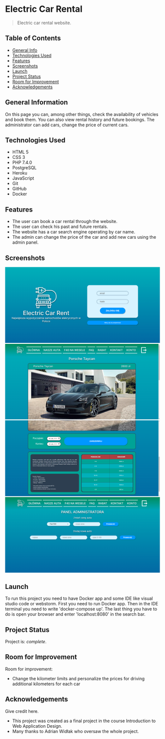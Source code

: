 # Electric Car Rental

> Electric car rental website.

## Table of Contents

* [General Info](#general-information)
* [Technologies Used](#technologies-used)
* [Features](#features)
* [Screenshots](#screenshots)
* [Launch](#launch)
* [Project Status](#project-status)
* [Room for Improvement](#room-for-improvement)
* [Acknowledgements](#acknowledgements)

## General Information

On this page you can, among other things, check the availability of vehicles and book them. You can also view rental history and future bookings.
The administrator can add cars, change the price of current cars.

## Technologies Used

- HTML 5
- CSS 3
- PHP 7.4.0
- PostgreSQL
- Heroku
- JavaScript
- Git
- GitHub
- Docker

## Features

- The user can book a car rental through the website.
- The user can check his past and future rentals.
- The website has a car search engine operating by car name.
- The admin can change the price of the car and add new cars using the admin panel.

## Screenshots

![Example screenshot](./screenshots/sign-in.png)
![Example screenshot](./screenshots/porsche-taycan-1.png)
![Example screenshot](./screenshots/porsche-taycan-2.png)
![Example screenshot](./screenshots/admin-panel.png)

## Launch

To run this project you need to have Docker app and some IDE like visual studio code or webstorm. First you need to run
Docker app. Then in the IDE terminal you need to write 'docker-compose up'. The last thing you have to do is open your
browser and enter 'localhost:8080' in the search bar.

## Project Status

Project is: _complete_.

## Room for Improvement

Room for improvement:

- Change the kilometer limits and personalize the prices for driving additional kilometers for each car

## Acknowledgements

Give credit here.

- This project was created as a final project in the course Introduction to Web Application Design.
- Many thanks to Adrian Widłak who oversaw the whole project.
